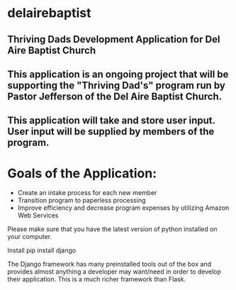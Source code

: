 # delairebaptist
## Thriving Dads Development Application for Del Aire Baptist Church

## This application is an ongoing project that will be supporting the "Thriving Dad's" program run by Pastor Jefferson of the Del Aire Baptist Church. 
## This application will take and store user input. User input will be supplied by members of the program. 

# Goals of the Application:

- Create an intake process for each new member 
- Transition program to paperless processing 
- Improve efficiency and decrease program expenses by utilizing Amazon Web Services 


Please make sure that you have the latest version of python installed on your computer. 


Install
pip install django

The Django framework has many preinstalled tools out of the box and provides almost anything a developer may want/need in order to develop their application. This is a much richer framework than Flask.



